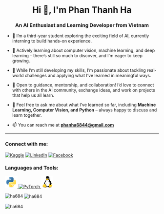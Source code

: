<h1 align="center">Hi 👋, I'm Phan Thanh Ha</h1>
<h3 align="center">An AI Enthusiast and Learning Developer from Vietnam</h3>

- 👋 I’m a third-year student exploring the exciting field of AI, currently interning to build hands-on experience.

- 🌱 Actively learning about computer vision, machine learning, and deep learning – there’s still so much to discover, and I’m eager to keep growing.

- 👀 While I’m still developing my skills, I’m passionate about tackling real-world challenges and applying what I’ve learned in meaningful ways.

- 🤝 Open to guidance, mentorship, and collaboration! I’d love to connect with others in the AI community, exchange ideas, and work on projects that help us all learn.

- 💬 Feel free to ask me about what I’ve learned so far, including **Machine Learning, Computer Vision, and Python** – always happy to discuss and learn together.

- 📫 You can reach me at **phanha6844@gmail.com**

---

<h3 align="left">Connect with me:</h3>
<p align="left">
  <a href="https://www.kaggle.com/phanha6844" target="blank"><img align="center" src="https://raw.githubusercontent.com/rahuldkjain/github-profile-readme-generator/master/src/images/icons/Social/kaggle.svg" alt="Kaggle" height="30" width="40" /></a>
  <a href="https://www.linkedin.com/in/phan-thanh-ha-763426313/" target="blank"><img align="center" src="https://raw.githubusercontent.com/rahuldkjain/github-profile-readme-generator/master/src/images/icons/Social/linked-in-alt.svg" alt="LinkedIn" height="30" width="40" /></a>
  <a href="https://www.facebook.com/ha06082004/" target="blank"><img align="center" src="https://raw.githubusercontent.com/rahuldkjain/github-profile-readme-generator/master/src/images/icons/Social/facebook.svg" alt="Facebook" height="30" width="40" /></a>
</p>

<h3 align="left">Languages and Tools:</h3>
<p align="left"> 
  <a href="https://www.python.org/" target="_blank" rel="noreferrer"> <img src="https://raw.githubusercontent.com/devicons/devicon/master/icons/python/python-original.svg" alt="Python" width="40" height="40"/> </a>
  <a href="https://pytorch.org/" target="_blank" rel="noreferrer"> <img src="https://www.vectorlogo.zone/logos/pytorch/pytorch-icon.svg" alt="PyTorch" width="40" height="40"/> </a>
  <a href="https://www.linux.org/" target="_blank" rel="noreferrer"> <img src="https://raw.githubusercontent.com/devicons/devicon/master/icons/linux/linux-original.svg" alt="Linux" width="40" height="40"/> </a>
</p>

<p><img align="left" src="https://github-readme-stats.vercel.app/api/top-langs?username=ha684&show_icons=true&locale=en&layout=compact" alt="ha684" /></p>

<p>&nbsp;<img align="center" src="https://github-readme-stats.vercel.app/api?username=ha684&show_icons=true&locale=en" alt="ha684" /></p>

<p><img align="center" src="https://github-readme-streak-stats.herokuapp.com/?user=ha684&" alt="ha684" /></p>
